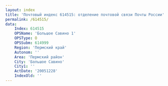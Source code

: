 ```yaml
---
layout: index
title: 'Почтовый индекс 614515: отделение почтовой связи Почты России'
permalink: /614515/
data:
    Index: 614515
    OPSName: 'Большое Савино 1'
    OPSType: О
    OPSSubm: 614999
    Region: 'Пермский край'
    Autonom: ''
    Area: 'Пермский район'
    City: 'Большое Савино'
    City1: ''
    ActDate: '20051228'
    IndexOld: ''
---
```

